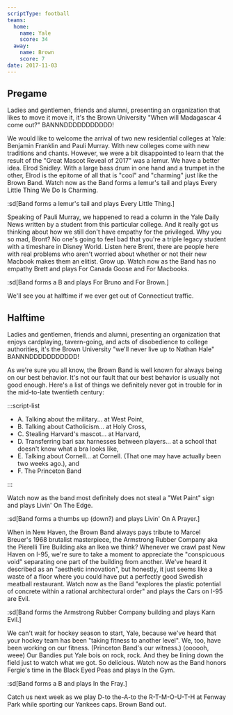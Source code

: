```yaml
---
scriptType: football
teams:
  home:
    name: Yale
    score: 34
  away:
    name: Brown
    score: 7
date: 2017-11-03
---
```


## Pregame

Ladies and gentlemen, friends and alumni, presenting an organization that likes to move it move it, it's the Brown University "When will Madagascar 4 come out?" BANNNDDDDDDDDDDD!

We would like to welcome the arrival of two new residential colleges at Yale: Benjamin Franklin and Pauli Murray. With new colleges come with new traditions and chants. However, we were a bit disappointed to learn that the result of the "Great Mascot Reveal of 2017" was a lemur. We have a better idea. Elrod Snidley. With a large bass drum in one hand and a trumpet in the other, Elrod is the epitome of all that is "cool" and "charming" just like the Brown Band. Watch now as the Band forms a lemur's tail and plays Every Little Thing We Do Is Charming.

:sd[Band forms a lemur's tail and plays Every Little Thing.]

Speaking of Pauli Murray, we happened to read a column in the Yale Daily News written by a student from this particular college. And it really got us thinking about how we still don't have empathy for the privileged. Why you so mad, Bront? No one's going to feel bad that you're a triple legacy student with a timeshare in Disney World. Listen here Brent, there are people here with real problems who aren't worried about whether or not their new Macbook makes them an elitist. Grow up. Watch now as the Band has no empathy Brett and plays For Canada Goose and For Macbooks.

:sd[Band forms a B and plays For Bruno and For Brown.]

We'll see you at halftime if we ever get out of Connecticut traffic.

## Halftime

Ladies and gentlemen, friends and alumni, presenting an organization that enjoys cardplaying, tavern-going, and acts of disobedience to college authorities, it's the Brown University "we'll never live up to Nathan Hale" BANNNDDDDDDDDDDD!

As we're sure you all know, the Brown Band is well known for always being on our best behavior. It's not our fault that our best behavior is usually not good enough. Here's a list of things we definitely never got in trouble for in the mid-to-late twentieth century:

:::script-list

- A. Talking about the military... at West Point,
- B. Talking about Catholicism... at Holy Cross,
- C. Stealing Harvard's mascot... at Harvard,
- D. Transferring bari sax harnesses between players... at a school that doesn't know what a bra looks like,
- E. Talking about Cornell... at Cornell. (That one may have actually been two weeks ago.), and
- F. The Princeton Band

:::

Watch now as the band most definitely does not steal a "Wet Paint" sign and plays Livin' On The Edge.

:sd[Band forms a thumbs up (down?) and plays Livin' On A Prayer.]

When in New Haven, the Brown Band always pays tribute to Marcel Breuer's 1968 brutalist masterpiece, the Armstrong Rubber Company aka the Pierelli Tire Building aka an Ikea we think? Whenever we crawl past New Haven on I-95, we're sure to take a moment to appreciate the "conspicuous void" separating one part of the building from another. We've heard it described as an "aesthetic innovation", but honestly, it just seems like a waste of a floor where you could have put a perfectly good Swedish meatball restaurant. Watch now as the Band "explores the plastic potential of concrete within a rational architectural order" and plays the Cars on I-95 are Evil.

:sd[Band forms the Armstrong Rubber Company building and plays Karn Evil.]

We can't wait for hockey season to start, Yale, because we've heard that your hockey team has been "taking fitness to another level". We, too, have been working on our fitness. (Princeton Band's our witness.) (oooooh, weee) Our Bandies put Yale bois on rock, rock. And they be lining down the field just to watch what we got. So delicious. Watch now as the Band honors Fergie's time in the Black Eyed Peas and plays In the Gym.

:sd[Band forms a B and plays In the Fray.]

Catch us next week as we play D-to the-A-to the R-T-M-O-U-T-H at Fenway Park while sporting our Yankees caps. Brown Band out.
